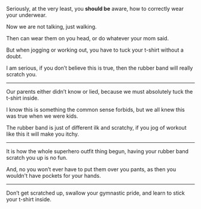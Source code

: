 Seriously, at the very least, you __should be__ aware,
how to correctly wear your underwear.

Now we are not talking,
just walking.

Then can wear them on you head,
or do whatever your mom said.

But when jogging or working out,
you have to tuck your t-shirt without a doubt.

I am serious, if you don’t believe this is true,
then the rubber band will really scratch you.

---

Our parents either didn’t know or lied,
because we must absolutely tuck the t-shirt inside.

I know this is something the common sense forbids,
but we all knew this was true when we were kids.

The rubber band is just of different ilk and scratchy,
if you jog of workout like this it will make you itchy.

---

It is how the whole superhero outfit thing begun,
having your rubber band scratch you up is no fun.

And, no you won’t ever have to put them over you pants,
as then you wouldn't have pockets for your hands.

---

Don’t get scratched up, swallow your gymnastic pride,
and learn to stick your t-shirt inside.
